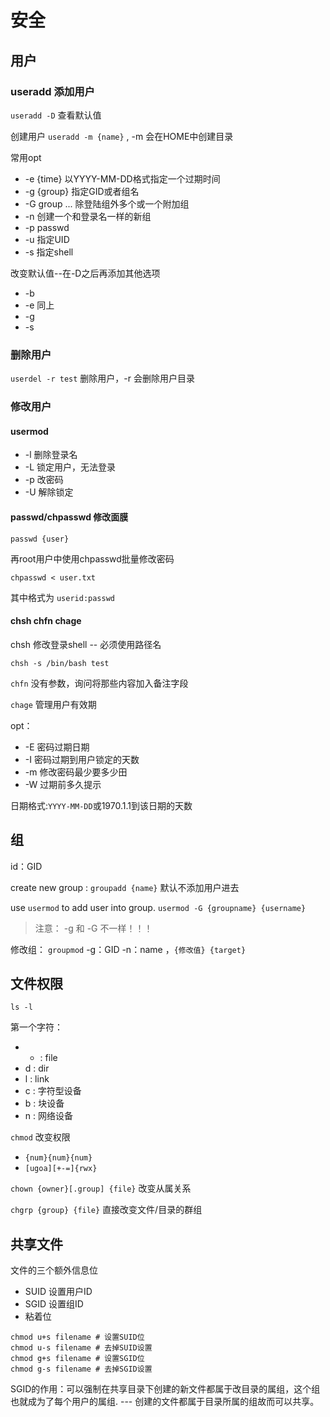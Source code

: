 # 安全

## 用户

### useradd 添加用户

`useradd -D` 查看默认值

创建用户 `useradd -m {name}` , -m 会在HOME中创建目录

常用opt

- -e {time} 以YYYY-MM-DD格式指定一个过期时间
- -g {group} 指定GID或者组名
- -G group ... 除登陆组外多个或一个附加组
- -n 创建一个和登录名一样的新组
- -p passwd
- -u 指定UID
- -s 指定shell

改变默认值--在-D之后再添加其他选项

- -b
- -e 同上
- -g
- -s

### 删除用户

`userdel -r test` 删除用户，-r 会删除用户目录

### 修改用户

#### usermod

- -l 删除登录名
- -L 锁定用户，无法登录
- -p 改密码
- -U 解除锁定

#### passwd/chpasswd 修改面膜

`passwd {user}`

再root用户中使用chpasswd批量修改密码

```shell
chpasswd < user.txt
```

其中格式为 `userid:passwd`

#### chsh chfn chage

chsh 修改登录shell -- 必须使用路径名

`chsh -s /bin/bash test`

`chfn` 没有参数，询问将那些内容加入备注字段

`chage` 管理用户有效期

opt：

- -E 密码过期日期
- -I 密码过期到用户锁定的天数
- -m 修改密码最少要多少田
- -W 过期前多久提示

日期格式:`YYYY-MM-DD`或1970.1.1到该日期的天数

## 组

id：GID

create new group : `groupadd {name}` 默认不添加用户进去

use `usermod` to add user into group.  `usermod -G {groupname} {username}`
> 注意： -g 和 -G 不一样！！！

修改组： `groupmod` -g：GID -n：name  ，`{修改值} {target}`

## 文件权限

`ls -l`

第一个字符：

- - : file
- d : dir
- l : link
- c : 字符型设备
- b : 块设备
- n : 网络设备

`chmod` 改变权限

- `{num}{num}{num}`
- `[ugoa][+-=]{rwx}`

`chown {owner}[.group] {file}` 改变从属关系

`chgrp {group} {file}` 直接改变文件/目录的群组

## 共享文件

文件的三个额外信息位

- SUID 设置用户ID
- SGID 设置组ID
- 粘着位

```shell
chmod u+s filename # 设置SUID位
chmod u-s filename # 去掉SUID设置
chmod g+s filename # 设置SGID位
chmod g-s filename # 去掉SGID设置
```

SGID的作用：可以强制在共享目录下创建的新文件都属于改目录的属组，这个组也就成为了每个用户的属组.
--- 创建的文件都属于目录所属的组故而可以共享。
